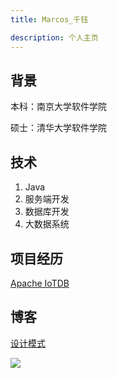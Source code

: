 ```yaml
---
title: Marcos_千钰

description: 个人主页
---
```


## 背景

本科：南京大学软件学院

硕士：清华大学软件学院

## 技术

1. Java
2. 服务端开发
3. 数据库开发
4. 大数据系统

## 项目经历

[Apache IoTDB](https://iotdb.apache.org/)

## 博客

[设计模式](design_patterns/introduction.md)



![](https://github-readme-stats.vercel.app/api?username=marcoszyk)

